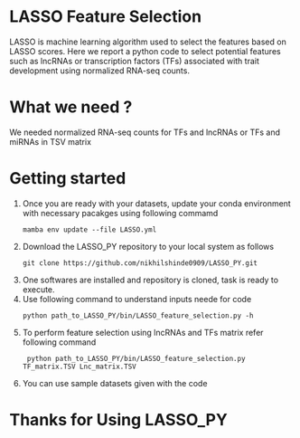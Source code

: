 # LASSO Feature Selection
LASSO is machine learning algorithm used to select the features based on LASSO scores. Here we report a python code to select potential features such as lncRNAs or transcription factors (TFs) associated with trait development using normalized RNA-seq counts.

# What we need ?
We needed normalized RNA-seq counts for TFs and lncRNAs or TFs and miRNAs in TSV matrix

# Getting started 
1. Once you are ready with your datasets, update your conda environment with necessary pacakges using following commamd
   ```
   mamba env update --file LASSO.yml
   ```
2. Download the LASSO_PY repository to your local system as follows
   ```
   git clone https://github.com/nikhilshinde0909/LASSO_PY.git
   ```
3. One softwares are installed and repository is cloned, task is ready to execute.
4. Use following command to understand inputs neede for code
   ```
   python path_to_LASSO_PY/bin/LASSO_feature_selection.py -h
   ```
5. To perform feature selection using lncRNAs and TFs matrix refer following command
   ```
    python path_to_LASSO_PY/bin/LASSO_feature_selection.py TF_matrix.TSV Lnc_matrix.TSV
   ```
6. You can use sample datasets given with the code


# Thanks for Using LASSO_PY
